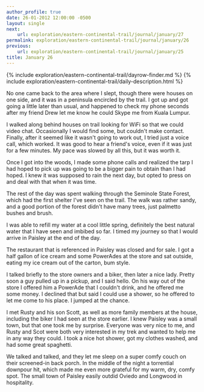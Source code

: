 ```yaml
---
author_profile: true
date: 26-01-2012 12:00:00 -0500
layout: single
next:
    url: exploration/eastern-continental-trail/journal/january/27
permalink: exploration/eastern-continental-trail/journal/january/26
previous:
    url: exploration/eastern-continental-trail/journal/january/25
title: January 26
---
```

{% include exploration/eastern-continental-trail/dayrow-finder.md %}
{% include exploration/eastern-continental-trail/daily-description.html %}

No one came back to the area where I slept, though there were houses on one side, and it was in a peninsula encircled by the trail. I got up and got going a little later than usual, and happened to check my phone seconds after my friend Drew let me know he could Skype me from Kuala Lumpur.

I walked along behind houses on trail looking for WiFi so that we could video chat. Occasionally I would find some, but couldn't make contact. Finally, after it seemed like it wasn't going to work out, I tried just a voice call, which worked. It was good to hear a friend's voice, even if it was just for a few minutes. My pace was slowed by all this, but it was worth it.

Once I got into the woods, I made some phone calls and realized the tarp I had hoped to pick up was going to be a bigger pain to obtain than I had hoped. I knew it was supposed to rain the next day, but opted to press on and deal with that when it was time.

The rest of the day was spent walking through the Seminole State Forest, which had the first shelter I've seen on the trail. The walk was rather sandy, and a good portion of the forest didn't have many trees, just palmetto bushes and brush.

I was able to refill my water at a cool little spring, definitely the best natural water that I have seen and imbibed so far. I timed my journey so that I would arrive in Paisley at the end of the day.

The restaurant that is referenced in Paisley was closed and for sale. I got a half gallon of ice cream and some PowerAdes at the store and sat outside, eating my ice cream out of the carton, bum style.

I talked briefly to the store owners and a biker, then later a nice lady. Pretty soon a guy pulled up in a pickup, and I said hello. On his way out of the store I offered him a PowerAde that I couldn't drink, and he offered me some money. I declined that but said I could use a shower, so he offered to let me come to his place. I jumped at the chance.

I met Rusty and his son Scott, as well as more family members at the house, including the biker I had seen at the store earlier. I knew Paisley was a small town, but that one took me by surprise. Everyone was very nice to me, and Rusty and Scot were both very interested in my trek and wanted to help me in any way they could. I took a nice hot shower, got my clothes washed, and had some great spaghetti.

We talked and talked, and they let me sleep on a super comfy couch on their screened-in back porch. In the middle of the night a torrential downpour hit, which made me even more grateful for my warm, dry, comfy spot. The small town of Paisley easily outdid Oviedo and Longwood in hospitality.